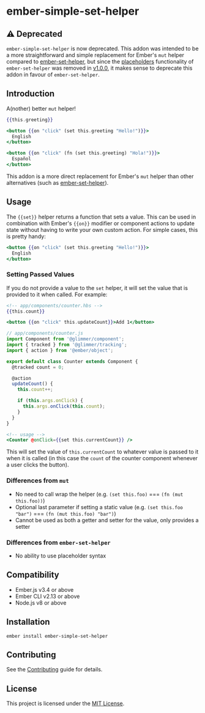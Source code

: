 # ember-simple-set-helper

## :warning: Deprecated

`ember-simple-set-helper` is now deprecated. This addon was intended to be a more straightforward and simple replacement for Ember's `mut` helper compared to [ember-set-helper](https://github.com/pzuraq/ember-set-helper), but since the [placeholders](https://github.com/pzuraq/ember-set-helper/tree/0.1.1#placeholders) functionality of `ember-set-helper` was removed in [v1.0.0](https://github.com/pzuraq/ember-set-helper/releases/tag/v1.0.0), it makes sense to deprecate this addon in favour of `ember-set-helper`.

## Introduction

A(nother) better `mut` helper!

```hbs
{{this.greeting}}

<button {{on "click" (set this.greeting "Hello!")}}>
  English
</button>

<button {{on "click" (fn (set this.greeting) "Hola!")}}>
  Español
</button>
```

This addon is a more direct replacement for Ember's `mut` helper than other
alternatives (such as [ember-set-helper](https://github.com/pzuraq/ember-set-helper)).

## Usage

The `{{set}}` helper returns a function that sets a value. This can be used in
combination with Ember's `{{on}}` modifier or component actions to update state
without having to write your own custom action. For simple cases, this is pretty
handy:

```hbs
<button {{on "click" (set this.greeting "Hello!")}}>
  English
</button>
```

### Setting Passed Values

If you do not provide a value to the `set` helper, it will set the value that is
provided to it when called. For example:

```hbs
<!-- app/components/counter.hbs -->
{{this.count}}

<button {{on "click" this.updateCount}}>Add 1</button>
```

```js
// app/components/counter.js
import Component from '@glimmer/component';
import { tracked } from '@glimmer/tracking';
import { action } from '@ember/object';

export default class Counter extends Component {
  @tracked count = 0;

  @action
  updateCount() {
    this.count++;

    if (this.args.onClick) {
      this.args.onClick(this.count);
    }
  }
}
```

```hbs
<!-- usage -->
<Counter @onClick={{set this.currentCount}} />
```

This will set the value of `this.currentCount` to whatever value is passed to it
when it is called (in this case the `count` of the counter component whenever a
user clicks the button).

### Differences from `mut`

- No need to call wrap the helper (e.g. `(set this.foo)` === `(fn (mut this.foo))`)
- Optional last parameter if setting a static value (e.g. `(set this.foo "bar")` === `(fn (mut this.foo) "bar")`)
- Cannot be used as both a getter and setter for the value, only provides a setter

### Differences from `ember-set-helper`

- No ability to use placeholder syntax

## Compatibility

- Ember.js v3.4 or above
- Ember CLI v2.13 or above
- Node.js v8 or above

## Installation

```
ember install ember-simple-set-helper
```

## Contributing

See the [Contributing](CONTRIBUTING.md) guide for details.

## License

This project is licensed under the [MIT License](LICENSE.md).
